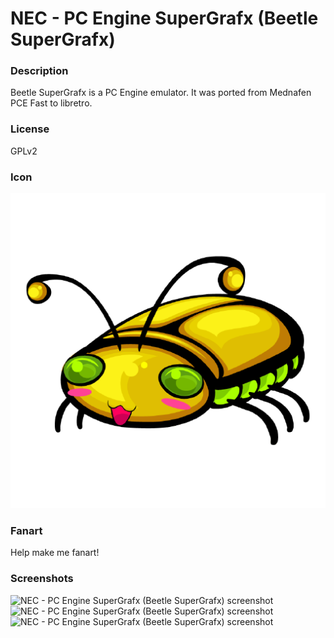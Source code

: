 # NEC - PC Engine SuperGrafx (Beetle SuperGrafx)

### Description

Beetle SuperGrafx is a PC Engine emulator. It was ported from Mednafen PCE Fast to libretro.

### License

GPLv2

### Icon

![NEC - PC Engine SuperGrafx (Beetle SuperGrafx) icon](game.libretro.beetle-supergrafx/resources/icon.png)

### Fanart

Help make me fanart!

### Screenshots

![NEC - PC Engine SuperGrafx (Beetle SuperGrafx) screenshot](game.libretro.beetle-supergrafx/resources/screenshot-01.jpg)
![NEC - PC Engine SuperGrafx (Beetle SuperGrafx) screenshot](game.libretro.beetle-supergrafx/resources/screenshot-02.jpg)
![NEC - PC Engine SuperGrafx (Beetle SuperGrafx) screenshot](game.libretro.beetle-supergrafx/resources/screenshot-03.jpg)
